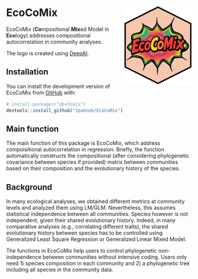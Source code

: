 
<!-- README.md is generated from README.Rmd. Please edit that file -->

# EcoCoMix <img src="man/figures/logo.png" align="right" height="210" />

<!-- badges: start -->
<!-- badges: end -->

EcoCoMix (**Co**mpositional **Mix**ed Model in **Eco**logy) addresses
compositional autocorrelation in community analyses.

The logo is created using
[DeepAI](https://deepai.org/machine-learning-model/text2img).

## Installation

You can install the development version of EcoCoMix from
[GitHub](https://github.com/) with:

``` r
# install.packages("devtools")
devtools::install_github("tpaknok/EcoCoMix")
```

## Main function

The main function of this package is EcoCoMix, which address
compoisitional autocorrelation in regression. Briefly, the function
automatically constructs the compositional (after considering
phylogenetic covariance between species if provided) matrix between
communities based on their composition and the evolutionary history of
the species.

## Background

In many ecological analyses, we obtained different metrics at community
levels and analyzed them using LM/GLM. Nevertheless, this assumes
statistical independence between all communities. Species however is not
independent, given their shared evolutionary history. Indeed, in many
comparative analyses (e.g., correlating different traits), the shared
evolutionary history between species has to be controlled using
Generalized Least Square Regression or Generalized Linear Mixed Model.

The functions in EcoCoMix help users to control phylogenetic
non-independence between communities without intensive coding. Users
only need 1) species composition in each community and 2) a phylogenetic
tree including all species in the community data.
